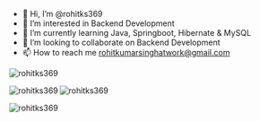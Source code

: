 - 👋 Hi, I’m @rohitks369
- 👀 I’m interested in Backend Development
- 🌱 I’m currently learning Java, Springboot, Hibernate & MySQL
- 💞️ I’m looking to collaborate on Backend Development
- 📫 How to reach me rohitkumarsinghatwork@gmail.com

<p align="left"> <img src="https://komarev.com/ghpvc/?username=rohitks369&label=Profile%20views&color=0e75b6&style=flat" alt="rohitks369" /> </p>

<p><img align="left" src="https://github-readme-stats.vercel.app/api/top-langs?username=rohitks369&show_icons=true&locale=en&layout=compact" alt="rohitks369" /></p>

<p>&nbsp;<img align="left" src="https://github-readme-stats.vercel.app/api?username=rohitks369&show_icons=true&locale=en" alt="rohitks369" /></p>

<p><img align="left" src="https://github-readme-streak-stats.herokuapp.com/?user=rohitks369&" alt="rohitks369" /></p>
